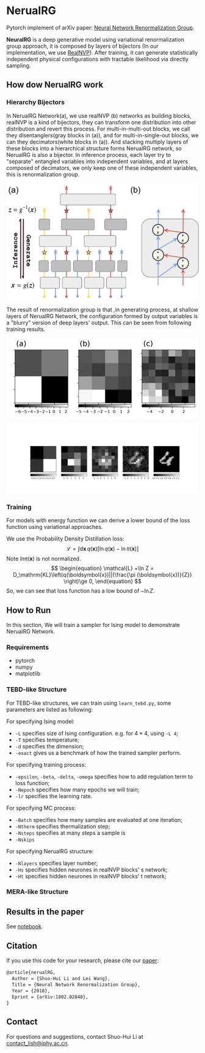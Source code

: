 

# NerualRG 

Pytorch implement of arXiv paper: [Neural Network Renormalization Group](https://arxiv.org/abs/1802.02840).

**NeuralRG** is a deep generative model using variational renormalization group approach, it is composed by layers of bijectors (In our implementation, we use [RealNVP](https://arxiv.org/abs/1605.08803)). After training, it can generate statistically independent physical configurations with tractable likelihood via directly sampling.

## How dow NerualRG work

### Hierarchy Bijectors 

In NerualRG Network(a), we use realNVP (b) networks as building blocks, realNVP is a kind of bijectors, they can transform one distribution into other distribution and revert this process. For multi-in-multi-out blocks, we call they disentanglers(gray blocks in (a)), and for multi-in-single-out blocks, we can they decimators(white blocks in (a)). And stacking  multiply layers of these blocks into a hierarchical structure forms NerualRG network, so NerualRG is also a bijector. In inference process, each layer try to "separate" entangled variables into independent variables, and at layers composed of decimators, we only keep one of these independent variables, this is renormalization group.

![NerualRG Network](etc/Nflow.png)

The result of renormalization group is that ,in generating process, at shallow layers of NerualRG Network, the configuration formed by output variables is a "blurry" version of deep layers' output. This can be seen from following training results.

![2D Ising Configuration](etc/rg.png)

![MNIST](etc/mnist.png)

### Training

For models with energy function we can derive a lower bound of the loss function using variational approaches. 

We use the Probability Density Distillation loss:
$$
\begin{equation}
\mathcal{L} = \int \mathrm{d}{\boldsymbol{x}}\,  q(\boldsymbol{x}) \left[ \ln{q(\boldsymbol{x})} - \ln{{\pi} (\boldsymbol{x}) } \right]
\end{equation}
$$
Note $ln\pi(\boldsymbol{x})$ is not normalized.
$$
\begin{equation} 
 \mathcal{L} +\ln Z = D_\mathrm{KL}\left(q(\boldsymbol{x})||{\frac{\pi (\boldsymbol{x})}{Z}} \right)\ge 0, 
\end{equation}
$$
So, we can see that loss function has a low bound of $-\ln Z$.

## How to Run 

In this section, We will train a sampler for Ising model to demonstrate NerualRG Network.

### Requirements

* pytorch
* numpy
* matplotlib

### TEBD-like Structure

For TEBD-like structures, we can train using `learn_tebd.py`, some parameters are listed as following:

For specifying Ising model: 

* `-L` specifies size of Ising configuration. e.g. for $4\times4$, using `-L 4`;
* `-T` specifies temperature;
* `-d` specifies the dimension;
* `-exact` gives us a benchmark of how the trained sampler perform.

For specifying training process:

* `-epsilon`, `-beta`, `-delta`, `-omega` specifies how to add regulation term to loss function;
* `-Nepoch` specifies how many epochs we will train;
* `-lr` specifies the learning rate.

For specifying MC process:

* `-Batch` specifies how many samples are evaluated at one iteration;
* `-Ntherm` specifies thermalization step;
* `-Nsteps` specifies at many steps a sample is 
* `-Nskips` 

For specifying NerualRG structure:

* `-Nlayers` specifies layer number;
* `-Hs` specifies hidden neurones in realNVP blocks' s network;
* `-Ht` specifies hidden neurones in realNVP blocks' t network;



### MERA-like Structure

## Results in the paper

See [notebook](etc/paper.md).

## Citation

If you use this code for your research, please cite our [paper](https://arxiv.org/abs/1802.02840):

```
@article{nerualRG,
  Author = {Shuo-Hui Li and Lei Wang},
  Title = {Neural Network Renormalization Group},
  Year = {2018},
  Eprint = {arXiv:1802.02840},
}
```

## Contact

For questions and suggestions, contact Shuo-Hui Li at [contact_lish@iphy.ac.cn](mailto:contact_lish@iphy.ac.cn).






